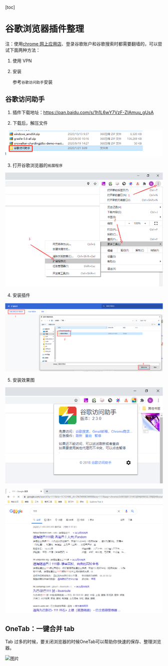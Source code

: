 [toc]



# 谷歌浏览器插件整理

注：使用[chrome 网上应用店](https://chrome.google.com/webstore/category/extensions?hl=zh-CN)、登录谷歌账户和谷歌搜索时都需要翻墙的，可以尝试下面两种方法：

1. 使用 VPN

2. 安装

   参考`谷歌访问助手`安装





## 谷歌访问助手

1. 插件下载地址：https://pan.baidu.com/s/1h1L6wY7VzF-ZIAmuu_gUsA

2. 下载后，解压文件

![](https://raw.githubusercontent.com/HomanLiang/pictures/main/programming-summary/chrome-plugin/chrome_plugin_01.png)

3. 打开谷歌浏览器的`拓展程序`

![](https://raw.githubusercontent.com/HomanLiang/pictures/main/programming-summary/chrome-plugin/chrome_plugin_02.png)

4. 安装插件

![image-20201214163546463](https://raw.githubusercontent.com/HomanLiang/pictures/main/programming-summary/chrome-plugin/chrome_plugin_03.png)

5. 安装效果图

![](https://raw.githubusercontent.com/HomanLiang/pictures/main/programming-summary/chrome-plugin/chrome_plugin_04.png)

![](https://raw.githubusercontent.com/HomanLiang/pictures/main/programming-summary/chrome-plugin/image-20201214163939392.png)



## OneTab：一键合并 tab

Tab 过多的时候，要关闭浏览器的时候OneTab可以帮助你快速的保存、整理浏览器。

![图片](https://raw.githubusercontent.com/HomanLiang/pictures/main/programming-summary/chrome-plugin/chrome_plugin_202012141649)




















